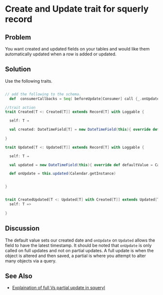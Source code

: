Create and Update trait for squerly record
=====================================

Problem
-------

You want created and updated fields on your tables and would like them automatically updated when a row is added or updated.

Solution
--------

Use the following traits.

```scala

// add the following to the schema. 
  def  consumerCallbacks = Seq( beforeUpdate[Consumer] call {_.onUpdate})

//trait action
trait Created[T <: Created[T]] extends Record[T] with Loggable {

  self: T ⇒

  val created: DateTimeField[T] = new DateTimeField(this){ override def defaultValue = Calendar.getInstance() }
  
}

trait Updated[T <: Updated[T]] extends Record[T] with Loggable {

  self: T ⇒

  val updated = new DateTimeField(this){ override def defaultValue = Calendar.getInstance()}

  def onUpdate = this.updated(Calendar.getInstance)


}


trait CreatedUpdated[T <: Updated[T] with Created[T]] extends Updated[T] with Created[T] { 
  self: T =>
  
}
```

Discussion
----------

The default value sets our created date and `onUpdate` on `Updated` allows the field to have the latest timestamp. It should be noted that `onUpdate` is only called on full updates and not on partial updates. 
A full update is when the object is altered and then saved, a partial is where you attempt to alter many objects via a query. 

See Also
--------

* [Explaination of full Vs partial update in squeryl](http://squeryl.org/inserts-updates-delete.html)

